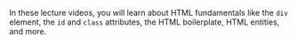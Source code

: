 In these lecture videos, you will learn about HTML fundamentals like the `div` element, the `id` and `class` attributes, the HTML boilerplate, HTML entities, and more.
